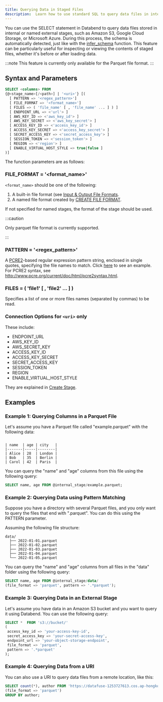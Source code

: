 ```yaml
---
title: Querying Data in Staged Files
description:  Learn how to use standard SQL to query data files in internal or external storage stages with Databend
---
```


You can use the SELECT statement in Databend to query data files stored in internal or named external stages, such as Amazon S3, Google Cloud Storage, or Microsoft Azure. During this process, the schema is automatically detected, just like with the [infer_schema](../15-sql-functions/112-table-functions/infer_schema.md) function. This feature can be particularly useful for inspecting or viewing the contents of staged files, whether it's before or after loading data.

:::note
This feature is currently only available for the Parquet file format.
:::

## Syntax and Parameters

```sql
SELECT <columns> FROM
{@<stage_name>[/<path>] | '<uri>'} [(
  [ PATTERN => '<regex_pattern>']
  [ FILE_FORMAT => '<format_name>']
  [ FILES => ( 'file_name' [ , 'file_name' ... ] ) ]
  [ ENDPOINT_URL => <'url'> ]
  [ AWS_KEY_ID => <'aws_key_id'> ]
  [ AWS_KEY_SECRET => <'aws_key_secret'> ]
  [ ACCESS_KEY_ID => <'access_key_id'> ]
  [ ACCESS_KEY_SECRET => <'access_key_secret'> ]
  [ SECRET_ACCESS_KEY => <'secret_access_key'> ]
  [ SESSION_TOKEN => <'session_token'> ]
  [ REGION => <'region'> ]
  [ ENABLE_VIRTUAL_HOST_STYLE => true|false ]
)]
```

The function parameters are as follows:

### FILE_FORMAT = '<format_name>'

`<format_name>` should be one of the following:

1. A built-in file format (see [Input & Output File Formats](../13-sql-reference/50-file-format-options.md).
2. A named file format created by [CREATE FILE FORMAT](../14-sql-commands/00-ddl/100-file-format/01-ddl-create-file-format.md).

If not specified for named stages, the format of the stage should be used.

:::caution

Only parquet file format is currently supported.

:::

### PATTERN = '<regex_pattern>'

A [PCRE2](https://www.pcre.org/current/doc/html/)-based regular expression pattern string, enclosed in single quotes, specifying the file names to match. Click [here](#loading-data-with-pattern-matching) to see an example. For PCRE2 syntax, see http://www.pcre.org/current/doc/html/pcre2syntax.html.


### FILES  = ( 'file1' [ , 'file2' ... ] )

Specifies a list of one or more files names (separated by commas) to be read.

### Connection Options for `<uri>` only

These include:

- ENDPOINT_URL
- AWS_KEY_ID
- AWS_SECRET_KEY
- ACCESS_KEY_ID
- ACCESS_KEY_SECRET
- SECRET_ACCESS_KEY
- SESSION_TOKEN
- REGION
- ENABLE_VIRTUAL_HOST_STYLE

They are explained in [Create Stage](../14-sql-commands/00-ddl/40-stage/01-ddl-create-stage.md).

## Examples

### Example 1: Querying Columns in a Parquet File

Let's assume you have a Parquet file called "example.parquet" with the following data:

```text

| name  | age | city   |
|-------|-----|--------|
| Alice | 28  | London |
| Bob   | 35  | Berlin |
| Carol | 42  | Paris  |
```

You can query the "name" and "age" columns from this file using the following query:
```sql
SELECT name, age FROM @internal_stage/example.parquet;
```

### Example 2: Querying Data using Pattern Matching

Suppose you have a directory with several Parquet files, and you only want to query the files that end with ".parquet". You can do this using the PATTERN parameter.

Assuming the following file structure:

```text
data/
  ├── 2022-01-01.parquet
  ├── 2022-01-02.parquet
  ├── 2022-01-03.parquet
  ├── 2022-01-04.parquet
  └── 2022-01-05.parquet
```

You can query the "name" and "age" columns from all files in the "data" folder using the following query:

```sql
SELECT name, age FROM @internal_stage/data/
(file_format => 'parquet', pattern => '.*parquet');
```

### Example 3: Querying Data in an External Stage

Let's assume you have data in an Amazon S3 bucket and you want to query it using Databend. You can use the following query:
```sql
SELECT *  FROM 's3://bucket/' 
(
 access_key_id => 'your-access-key-id', 
 secret_access_key => 'your-secret-access-key',
 endpoint_url => 'your-object-storage-endpoint',
 file_format => 'parquet',
 pattern => '.*parquet'
);  
```

### Example 4: Querying Data from a URI

You can also use a URI to query data files from a remote location, like this:

```sql
SELECT count(*), author FROM 'https://datafuse-1253727613.cos.ap-hongkong.myqcloud.com/data/books.parquet'
(file_format => 'parquet')
GROUP BY author;
```